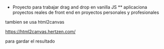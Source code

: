 * Proyecto para trabajar drag and drop en vanilla JS 
** aplicaciona proyectos reales de front end en proyectos personales y profesionales 

tambien se usa html2canvas

https://html2canvas.hertzen.com/

para gardar el resultado 